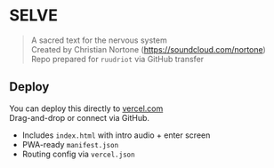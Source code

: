 # SELVE

> A sacred text for the nervous system  
> Created by Christian Nortone (https://soundcloud.com/nortone)  
> Repo prepared for `ruudriot` via GitHub transfer

## Deploy

You can deploy this directly to [vercel.com](https://vercel.com)  
Drag-and-drop or connect via GitHub.

- Includes `index.html` with intro audio + enter screen
- PWA-ready `manifest.json`
- Routing config via `vercel.json`